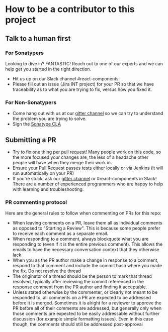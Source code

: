 <!--

    Copyright (c) 2019-present Sonatype, Inc.
    This program and the accompanying materials are made available under
    the terms of the Eclipse Public License 2.0 which accompanies this
    distribution and is available at https://www.eclipse.org/legal/epl-2.0/.

-->

# How to be a contributor to this project

## Talk to a human first

### For Sonatypers

Looking to dive in? FANTASTIC! Reach out to one of our experts and we can help get you started in the right direction.

* Hit us up on our Slack channel #react-components.
* Please fill out an issue (Jira INT project) for your PR so that we have traceability as to what you are trying to fix,
  versus how you fixed it.

### For Non-Sonatypers

* Come hang out with us at our [gitter channel](https://gitter.im/sonatype/nexus-developers) so we can try to understand the problem you are trying to solve.
* Sign the [Sonatype CLA](https://sonatypecla.herokuapp.com/sign-cla)

## Submitting a PR

* Try to fix one thing per pull request! Many people work on this code, so the more focused your changes are, the less
  of a headache other people will have when they merge their work in.
* Ensure your Pull Request passes tests either locally or via Jenkins (it will run automatically on your PR)
* If you're stuck, ask our [gitter channel](https://gitter.im/sonatype/nexus-developers) or #react-components in Slack! There are a number of
  experienced programmers who are happy to help with learning and troubleshooting.

### PR commenting protocol

Here are the general rules to follow when commenting on PRs for this repo:

* When leaving comments on a PR, leave them all as individual comments as opposed to "Starting a Review".  This is
  because some people prefer to receive each comment as a separate email.
* When responding to a comment, always blockquote what you are responding to (even if it is the entire previous
  comment).  This allows the emails to have the necessary conversation context that they otherwise lack
* When you as the PR author make a change in response to a comment, respond to that comment and include the commit hash
  where you made the fix.  Do not resolve the thread
* The originator of a thread should be the person to mark that thread resolved, typically after reviewing the commit
  referenced in the response comment from the PR author and finding it acceptable.
* Unless stated otherwise by the commenter, or clearly not meant to be responded to, all comments on a PR are expected
  to be addressed before it is merged. Sometimes it is alright for a reviewer to approve the PR before all of their
  comments are addressed, but generally only when those comments are expected to be easily addressable without further
  discussion (for example simple formatting issues).  Even in this case though, the comments should still be addressed
  post-approval
